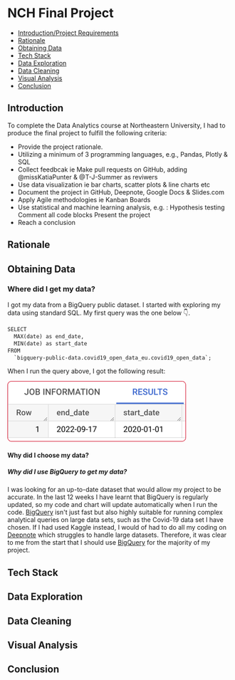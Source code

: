 # NCH Final Project
 
- [Introduction/Project Requirements](#Introduction)
- [Rationale](#Rationale)
- [Obtaining Data](#Obtaining-Data)
- [Tech Stack](#Tech-Stack)
- [Data Exploration](#Data-Exploration)
- [Data Cleaning](#Data-Cleaning)
- [Visual Analysis](#Visual-Analysis)
- [Conclusion](#Conclusion)

## Introduction

To complete the Data Analytics course at Northeastern University, I had to produce the final project to fulfill the following criteria:

- Provide the project rationale.
- Utilizing a minimum of 3 programming languages, e.g., Pandas, Plotly & SQL
- Collect feedbcak ie Make pull requests on GitHub, adding @missKatiaPunter  & @T-J-Summer  as reviwers 
- Use data visualization ie bar charts, scatter plots & line charts etc 
- Document the project in GitHub, Deepnote, Google Docs & Slides.com
- Apply Agile methodologies ie Kanban Boards
- Use statistical and machine learning analysis, e.g. :
Hypothesis testing
Comment all code blocks
Present the project
- Reach a conclusion 

## Rationale

## Obtaining Data

### Where did I get my data?

I got my data from a BigQuery public dataset.
I started with exploring my data using standard SQL.
My first query was the one below 👇.
```
SELECT
  MAX(date) as end_date,
  MIN(date) as start_date
FROM
  `bigquery-public-data.covid19_open_data_eu.covid19_open_data`;
```
When I run the query above, I got the following result: 

![Screenshot from Bigquery](data_period_screenshot.png)

#### Why did I choose my data?

##### Why did I use BigQuery to get my data?

I was looking for an up-to-date dataset that would allow my project to be accurate. In the last 12 weeks I have learnt that BigQuery is regularly updated, so my code and chart will update automatically when I run the code. 
[BigQuery](https://console.cloud.google.com/bigquery) isn't just fast but also highly suitable for running complex analytical queries on large data sets, such as the Covid-19 data set I have chosen. If I had used Kaggle instead, I would of had to do all my coding on [Deepnote](https://deepnote.com/) which struggles to handle large datasets. Therefore, it was clear to me from the start that I should use [BigQuery](https://console.cloud.google.com/bigquery)  for the majority of my project.

## Tech Stack

## Data Exploration

## Data Cleaning 

## Visual Analysis

## Conclusion 

